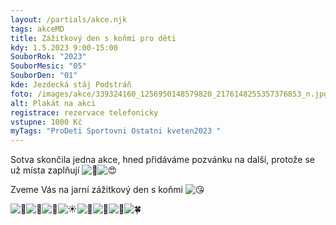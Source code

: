 ```yaml
---
layout: /partials/akce.njk
tags: akceMD
title: Zážitkový den s koňmi pro děti
kdy: 1.5.2023 9:00-15:00
SouborRok: "2023"
SouborMesic: "05"
SouborDen: "01"
kde: Jezdecká stáj Podstráň
foto: /images/akce/339324160_1256950148579820_2176148255357376853_n.jpg
alt: Plakát na akci
registrace: rezervace telefonicky
vstupne: 1000 Kč
myTags: "ProDeti Sportovni Ostatni kveten2023 "
---
```

<!--StartFragment-->

Sotva skončila jedna akce, hned přidáváme pozvánku na další, protože se už místa zaplňují ![🫢](https://static.xx.fbcdn.net/images/emoji.php/v9/ta6/1/16/1fae2.png)![😍](https://static.xx.fbcdn.net/images/emoji.php/v9/t2/1/16/1f60d.png)

Zveme Vás na jarní zážitkový den s koňmi ![😘](https://static.xx.fbcdn.net/images/emoji.php/v9/t75/1/16/1f618.png)

![🥰](https://static.xx.fbcdn.net/images/emoji.php/v9/tea/1/16/1f970.png)![🐴](https://static.xx.fbcdn.net/images/emoji.php/v9/t2d/1/16/1f434.png)![🦄](https://static.xx.fbcdn.net/images/emoji.php/v9/t8d/1/16/1f984.png)![☀️](https://static.xx.fbcdn.net/images/emoji.php/v9/t6d/1/16/2600.png)![🌷](https://static.xx.fbcdn.net/images/emoji.php/v9/t6f/1/16/1f337.png)![🌹](https://static.xx.fbcdn.net/images/emoji.php/v9/t71/1/16/1f339.png)![🥀](https://static.xx.fbcdn.net/images/emoji.php/v9/td/1/16/1f940.png)![🍀](https://static.xx.fbcdn.net/images/emoji.php/v9/t87/1/16/1f340.png)

<!--EndFragment-->